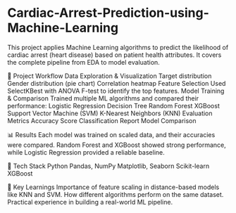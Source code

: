 # Cardiac-Arrest-Prediction-using-Machine-Learning
This project applies Machine Learning algorithms to predict the likelihood of cardiac arrest (heart disease) based on patient health attributes. It covers the complete pipeline from EDA to model evaluation.

📌 Project Workflow
Data Exploration & Visualization
Target distribution
Gender distribution (pie chart)
Correlation heatmap
Feature Selection
Used SelectKBest with ANOVA F-test to identify the top features.
Model Training & Comparison
Trained multiple ML algorithms and compared their performance:
Logistic Regression
Decision Tree
Random Forest
XGBoost
Support Vector Machine (SVM)
K-Nearest Neighbors (KNN)
Evaluation Metrics
Accuracy Score
Classification Report
Model Comparison

📊 Results
Each model was trained on scaled data, and their accuracies were compared. Random Forest and XGBoost showed strong performance, while Logistic Regression provided a reliable baseline.

🚀 Tech Stack
Python
Pandas, NumPy
Matplotlib, Seaborn
Scikit-learn
XGBoost

🎯 Key Learnings
Importance of feature scaling in distance-based models like KNN and SVM.
How different algorithms perform on the same dataset.
Practical experience in building a real-world ML pipeline.
